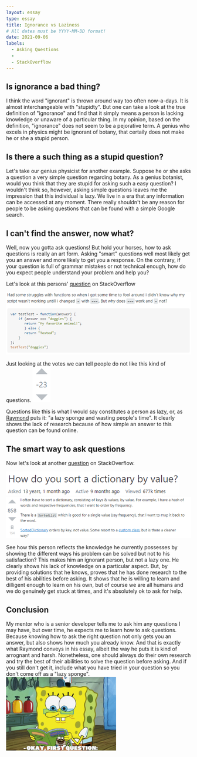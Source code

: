 ```yaml
---
layout: essay
type: essay
title: Ignorance vs Laziness
# All dates must be YYYY-MM-DD format!
date: 2021-09-06
labels:
  - Asking Questions
  - 
  - StackOverflow
---
```


## Is ignorance a bad thing?
I think the word "ignorant" is thrown around way too often now-a-days. It is almost interchangeable with "stupidty". But one can take a look at the true definition of "ignorance" and find that it simply means a person is lacking knowledge or unaware of a particular thing. In my opinion, based on the definition, "ignorance" does not seem to be a pejorative term. A genius who excels in physics might be ignorant of botany, that certaily does not make he or she a stupid person. 

## Is there a such thing as a stupid question?
Let's take our genius physicist for another example. Suppose he or she asks a question a very simple question regarding botany. As a genius botanist, would you think that they are stupid for asking such a easy question? I wouldn't think so, however, asking simple questions leaves me the impression that this individual is lazy. We live in a era that any information can be accessed at any moment. There really shouldn't be any reason for people to be asking questions that can be found with a simple Google search. 

## I can't find the answer, now what?
Well, now you gotta ask questions! But hold your horses, how to ask questions is really an art form. Asking "smart" questions well most likely get you an answer and more likely to get you a response. On the contrary, if your question is full of grammar mistakes or not technical enough, how do you expect people understand your problem and help you? 

Let's look at this persons' [question](https://stackoverflow.com/questions/30910436/javascript-difference-between-and) on StackOverflow

<img class="centered" src="../images/question1.png">

Just looking at the votes we can tell people do not like this kind of questions. <img class="right float" src="../images/downvote (2).png">

Questions like this is what I would say constitutes a person as lazy, or, as [Raymond](http://www.catb.org/esr/faqs/smart-questions.html) puts it: "a lazy sponge and wasting people's time". It clearly shows the lack of research because of how simple an answer to this question can be found online.

## The smart way to ask questions
Now let's look at another [question](https://stackoverflow.com/questions/289/how-do-you-sort-a-dictionary-by-value) on StackOverflow.

<img class="centered" src="../images/goodQH.png">
<img class="centered" src="../images/goodQ.png">

See how this person reflects the knowledge he currently possesses by showing the different ways his problem can be solved but not to his satisfaction? This makes him an ignorant person, but not a lazy one. He clearly shows his lack of knowledge on a particular aspect. But, by providing solutions that he knows, proves that he has done research to the best of his abilities before asking. It shows that he is willing to learn and dilligent enough to learn on his own, but of course we are all humans and we do genuinely get stuck at times, and it's absolutely ok to ask for help.

## Conclusion
My mentor who is a senior developer tells me to ask him any questions I may have, but over time, he expects me to learn how to ask questions. Because knowing how to ask the right question not only gets you an answer, but also shows how much you already know. And that is exactly what Raymond conveys in his essay, albeit the way he puts it is kind of arrognant and harsh. Nonetheless, one should always do their own research and try the best of their abilities to solve the question before asking. And if you still don't get it, include what you have tried in your question so you don't come off as a "lazy sponge". <img class="ui right spaced image" src="../images/sponge.png" width=300 height=200>





